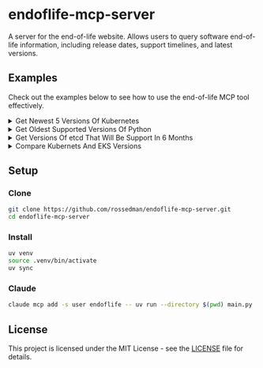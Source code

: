 # endoflife-mcp-server

A server for the end-of-life website. Allows users to query software end-of-life information, including release dates, support timelines, and latest versions.

## Examples

Check out the examples below to see how to use the end-of-life MCP tool effectively.

<details>
    <summary>Get Newest 5 Versions Of Kubernetes</summary>
    
    > Can you get the newest 5 version of the Kubernetes product in endoflife and make a markdown table of dates

    ⏺ Here's a markdown table of the 5 newest Kubernetes versions:

    | Version | Release Date | Latest Version | Latest Release Date | End of Life | Support Ends |
    |---------|--------------|----------------|---------------------|-------------|--------------|
    | 1.33    | 2025-04-23   | 1.33.2         | 2025-06-17          | 2026-06-28  | 2026-04-28   |
    | 1.32    | 2024-12-11   | 1.32.6         | 2025-06-17          | 2026-02-28  | 2025-12-28   |
    | 1.31    | 2024-08-13   | 1.31.10        | 2025-06-17          | 2025-10-28  | 2025-08-28   |
    | 1.30    | 2024-04-17   | 1.30.14        | 2025-06-17          | 2025-06-28  | 2025-04-28   |
    | 1.29    | 2023-12-13   | 1.29.15        | 2025-03-11          | 2025-02-28  | 2024-12-28   |

    Key observations:
    - No versions are marked as Long Term Support (LTS)
    - Each version is typically supported for about 14-16 months
    - Latest patch releases are consistently dated 2025-06-17 for the top 4 versions
</details>

<details>
    <summary>Get Oldest Supported Versions Of Python</summary>

    ```
    > Can you return the oldest versions of python that are still supported in endoflife

    ⏺ Here are the oldest Python versions that are still supported:

    | Version | Release Date | End of Life | Latest Version | Support Ends |
    |---------|--------------|-------------|----------------|--------------|
    | 3.8     | 2019-10-14   | 2024-10-07  | 3.8.20         | 2021-05-03   |
    | 3.9     | 2020-10-05   | 2025-10-31  | 3.9.23         | 2022-05-17   |
    | 3.10    | 2021-10-04   | 2026-10-31  | 3.10.18        | 2023-04-05   |
    | 3.11    | 2022-10-24   | 2027-10-31  | 3.11.13        | 2024-04-01   |

    Notes:
    - Python 3.8 is the oldest version still receiving updates (until October 2024)
    - None of these versions are marked as Long Term Support (LTS)
    - Support for older versions typically lasts around 5 years
    - Newer versions (3.9-3.11) are still receiving updates
    ```
</details>

<details>
    <summary>Get Versions Of etcd That Will Be Support In 6 Months</summary>

    ```
    > We only upgrade every 6 months, what version of etcd will still be supported in 6 months when we upgrade, check endoflife

    ⏺ In 6 months, you will have two supported etcd versions:

    1. etcd 3.5
        - Release Date: 2021-06-15
        - Latest Version: 3.5.21
        - Latest Release Date: 2025-03-27
        - Not End of Life
    2. etcd 3.6
        - Release Date: 2025-05-15
        - Latest Version: 3.6.2
        - Latest Release Date: 2025-07-10
        - Not End of Life

    Note: etcd 3.4 will reach its End of Life on 2025-05-15, so it won't be recommended for use after that date.

    Recommendation: Plan to upgrade to either version 3.5 or 3.6 when you do your upgrade in 6 months.
    ```
</details>

<details>
    <summary>Compare Kubernets And EKS Versions</summary>

    ```
    > From endoflife, compare kubernetes and amazon-eks to see what versions overlap with support and will be supported at the same time

    ⏺ Comparison of Kubernetes and Amazon EKS support cycles:

    Overlapping Supported Versions (as of 2025-07-15):
    1. 1.33:
        - Kubernetes: Supported until 2026-06-28
        - Amazon EKS: Supported until 2026-07-29 (with extended support until 2027-07-29)
    2. 1.32:
        - Kubernetes: Supported until 2026-02-28
        - Amazon EKS: Supported until 2026-03-23 (with extended support until 2027-03-23)
    3. 1.31:
        - Kubernetes: Supported until 2025-10-28
        - Amazon EKS: Supported until 2025-11-26 (with extended support until 2026-11-26)
    4. 1.30:
        - Kubernetes: Supported until 2025-06-28
        - Amazon EKS: Supported until 2025-07-23 (with extended support until 2026-07-23)

    Note: Amazon EKS typically provides extended support beyond the standard Kubernetes support cycle, giving users additional time to upgrade.
    ```
</details>

## Setup

### Clone

```bash
git clone https://github.com/rossedman/endoflife-mcp-server.git
cd endoflife-mcp-server
```

### Install

```bash
uv venv
source .venv/bin/activate
uv sync
```

### Claude

```bash
claude mcp add -s user endoflife -- uv run --directory $(pwd) main.py
```

## License

This project is licensed under the MIT License - see the [LICENSE](LICENSE) file for details.

